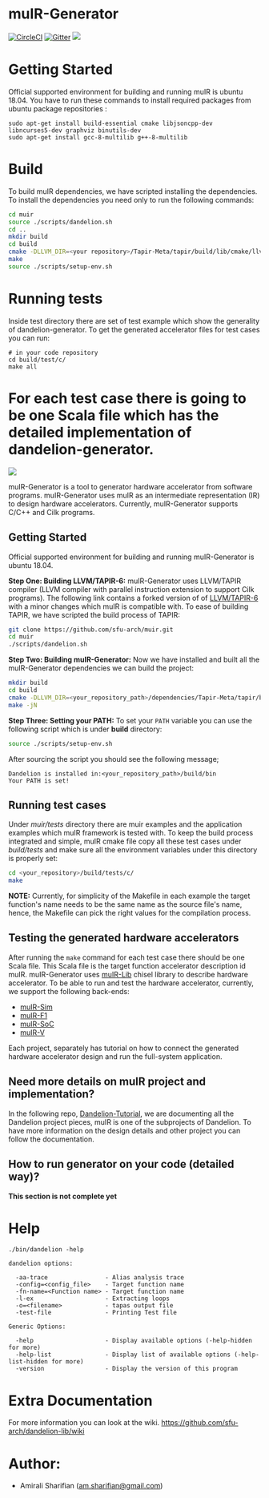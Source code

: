 # muIR-Generator

[![CircleCI](https://circleci.com/gh/sfu-arch/muir.svg?style=svg)](https://circleci.com/gh/sfu-arch/muir)
[![Gitter](https://badges.gitter.im/sfu-arch/community.svg)](https://gitter.im/sfu-arch/community?utm_source=badge&utm_medium=badge&utm_campaign=pr-badge)
[![](https://tokei.rs/b1/github/sfu-arch/muir)](https://github.com/sfu-arch/muir)

Getting Started
===================
Official supported environment for building and running muIR is ubuntu 18.04. You have to run these commands to install required packages from ubuntu package repositories :
```
sudo apt-get install build-essential cmake libjsoncpp-dev  libncurses5-dev graphviz binutils-dev
sudo apt-get install gcc-8-multilib g++-8-multilib
````

Build
======

To build muIR dependencies, we have scripted installing the dependencies. To install the dependencies you need only to run the following commands:

``` bash
cd muir
source ./scripts/dandelion.sh
cd ..
mkdir build
cd build
cmake -DLLVM_DIR=<your repository>/Tapir-Meta/tapir/build/lib/cmake/llvm/ -DTAPIR=ON ..
make
source ./scripts/setup-env.sh
```

Running tests
===============
Inside test directory there are set of test example which show the generality of dandelion-generator.
To get the generated accelerator files for test cases you can run:

```
# in your code repository
cd build/test/c/
make all
```

For each test case there is going to be one Scala file which has the detailed implementation of dandelion-generator.
=======================================================================================================================
[![](https://tokei.rs/b1/github/sfu-arch/muir)](https://github.com/sfu-arch/muir)


muIR-Generator is a tool to generator hardware accelerator from software programs. muIR-Generator uses muIR as an intermediate representation (IR) to design hardware accelerators. Currently, muIR-Generator supports C/C++ and Cilk programs.

## Getting Started

Official supported environment for building and running muIR-Generator is ubuntu 18.04.

**Step One: Building LLVM/TAPIR-6:**  muIR-Generator uses LLVM/TAPIR compiler (LLVM compiler with parallel instruction extension to support Cilk programs). The following link contains a forked version of of [LLVM/TAPIR-6](https://github.com/sfu-arch/Tapir-Meta) with a minor changes which muIR is compatible with.
To ease of building TAPIR, we have scripted the build process of TAPIR:

``` bash
git clone https://github.com/sfu-arch/muir.git
cd muir
./scripts/dandelion.sh
```

**Step Two: Building muIR-Generator:** Now we have installed and built all the muIR-Generator dependencies we can build the project:

```bash
mkdir build
cd build
cmake -DLLVM_DIR=<your_repository_path>/dependencies/Tapir-Meta/tapir/build/lib/cmake/llvm/ -DTAPIR=ON ..
make -jN
```

**Step Three: Setting your PATH:** To set your ``PATH`` variable you can use the following script which is under **build** directory:

``` bash
source ./scripts/setup-env.sh
```

After sourcing the script you should see the following message;

```
Dandelion is installed in:<your_repository_path>/build/bin
Your PATH is set!
```

## Running test cases

Under *muir/tests* directory there are muir examples and the application examples which muIR framework is tested with.
To keep the build process integrated and simple, muIR cmake file copy all these test cases under *build/tests* and make sure all the environment variables under this directory is properly set:

```bash
cd <your_repository>/build/tests/c/
make
```

**NOTE:** Currently, for simplicity of the Makefile in each example the target function's name needs to be the same name as the source file's name, hence, the Makefile can pick the right values for the compilation process.

## Testing the generated hardware accelerators

After running the ``make`` command for each test case there should be one Scala file. This Scala file is the target function accelerator description id muIR.
muIR-Generator uses [muIR-Lib](https://github.com/sfu-arch/muir-lib) chisel library to describe hardware accelerator.
To be able to run and test the hardware accelerator, currently, we support the following back-ends:

* [muIR-Sim](https://github.com/sfu-arch/muir-sim)
* [muIR-F1](https://github.com/amsharifian/dandelion-aws)
* [muIR-SoC](https://github.com/sfu-arch/muir-fpga)
* [muIR-V](https://github.com/amsharifian/rocket-rocc-examples)


Each project, separately has tutorial on how to connect the generated hardware accelerator design and run the full-system application.

## Need more details on muIR project and implementation?

In the following repo, [Dandelion-Tutorial](https://github.com/amsharifian/dandelion-tutorial), we are documenting all the Dandelion project pieces, muIR is one of the subprojects of Dandelion.
To have more information on the design details and other project you can follow the documentation.


## How to run generator on your code (detailed way)?

**This section is not complete yet**

<!-- For generating `.scala` for your code the following steps need to be taken :

1. Emit the llvm ir (`.ll`) for your code with supported Tapir/muIR compiler(`<your repository code location>/Tapir-Meta/tapir/build/bin/clang`).
    * You can out put llvm ir with this command `./Tapir-Meta/tapir/build/bin/clang -emit-llvm [Your source code]`
2. Run `opt` with `-mem2reg -loop-simplify -loop-simplifycfg -disable-loop-vectorization -dce` arguments on your llvm ir (`.ll`) code.
3. Run TAPAS generator on your `.ll` file like this :
    * `<your repository>/build/bin/dandelion -fn-name=[output file of last step] -config=../../scripts/config.json -o output.scala`
 -->

Help
=======
```
./bin/dandelion -help

dandelion options:

  -aa-trace                - Alias analysis trace
  -config=<config_file>    - Target function name
  -fn-name=<Function name> - Target function name
  -l-ex                    - Extracting loops
  -o=<filename>            - tapas output file
  -test-file               - Printing Test file

Generic Options:

  -help                    - Display available options (-help-hidden for more)
  -help-list               - Display list of available options (-help-list-hidden for more)
  -version                 - Display the version of this program
```

Extra Documentation
===================
For more information you can look at the wiki.
https://github.com/sfu-arch/dandelion-lib/wiki


Author:
========
* Amirali Sharifian (am.sharifian@gmail.com)
